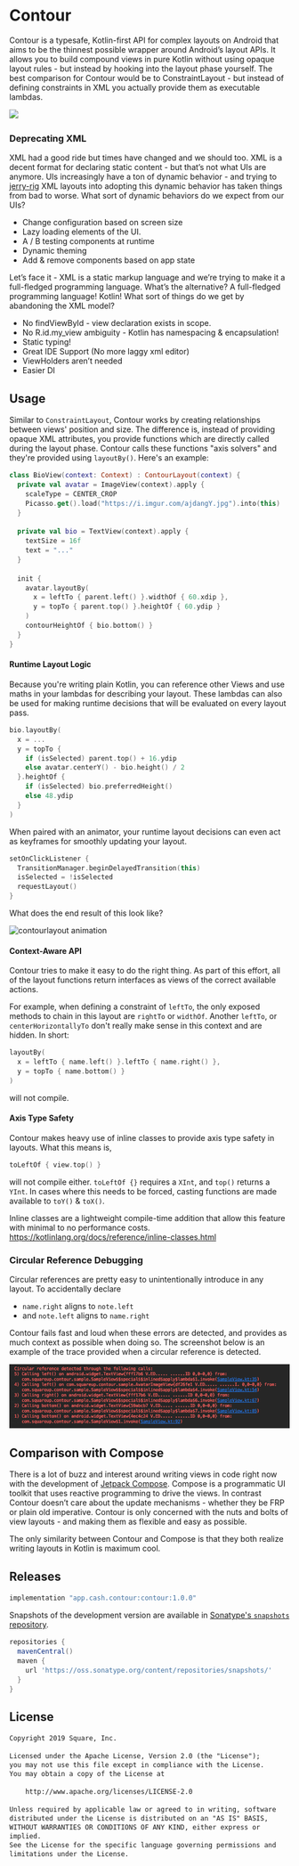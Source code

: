 # Contour

Contour is a typesafe, Kotlin-first API for complex layouts on Android that aims to be the thinnest possible wrapper around Android’s layout APIs. It allows you to build compound views in pure Kotlin without using opaque layout rules - but instead by hooking into the layout phase yourself. The best comparison for Contour would be to ConstraintLayout - but instead of defining constraints in XML you actually provide them as executable lambdas.

<a href="https://www.youtube.com/watch?v=PLpzbLgHCLU"><img src="screenshots/droidcon_talk_cover.png"></a>

### Deprecating XML

XML had a good ride but times have changed and we should too. XML is a decent format for declaring static content - but that’s not what UIs are anymore. UIs increasingly have a ton of dynamic behavior - and trying to [jerry-rig](https://developer.android.com/topic/libraries/data-binding) XML layouts into adopting this dynamic behavior has taken things from bad to worse. What sort of dynamic behaviors do we expect from our UIs?

- Change configuration based on screen size
- Lazy loading elements of the UI.
- A / B testing components at runtime
- Dynamic theming
- Add & remove components based on app state

Let’s face it - XML is a static markup language and we’re trying to make it a full-fledged programming language. What’s the alternative? A full-fledged programming language! Kotlin! What sort of things do we get by abandoning the XML model?

- No findViewById - view declaration exists in scope.
- No R.id.my_view ambiguity - Kotlin has namespacing & encapsulation!
- Static typing!
- Great IDE Support (No more laggy xml editor)
- ViewHolders aren’t needed
- Easier DI

## Usage

Similar to `ConstraintLayout`, Contour works by creating relationships between views' position and size. The difference is, instead of providing opaque XML attributes, you provide functions which are directly called during the layout phase. Contour calls these functions "axis solvers" and they're provided using `layoutBy()`. Here's an example:

```kotlin
class BioView(context: Context) : ContourLayout(context) {
  private val avatar = ImageView(context).apply {
    scaleType = CENTER_CROP
    Picasso.get().load("https://i.imgur.com/ajdangY.jpg").into(this)
  }

  private val bio = TextView(context).apply {
    textSize = 16f
    text = "..."
  }

  init {
    avatar.layoutBy(
      x = leftTo { parent.left() }.widthOf { 60.xdip },
      y = topTo { parent.top() }.heightOf { 60.ydip }
    )
    contourHeightOf { bio.bottom() }
  }
}
```

#### Runtime Layout Logic

Because you're writing plain Kotlin, you can reference other Views and use maths in your lambdas for describing your layout. These lambdas can also be used for making runtime decisions that will be evaluated on every layout pass.

```kotlin
bio.layoutBy(
  x = ...
  y = topTo {
    if (isSelected) parent.top() + 16.ydip
    else avatar.centerY() - bio.height() / 2
  }.heightOf {
    if (isSelected) bio.preferredHeight()
    else 48.ydip
  }
)
```

When paired with an animator, your runtime layout decisions can even act as keyframes for smoothly updating your layout.

```kotlin
setOnClickListener {
  TransitionManager.beginDelayedTransition(this)
  isSelected = !isSelected
  requestLayout()
}
```

What does the end result of this look like?

![contourlayout animation](screenshots/runtime_layout_logic.gif)

#### Context-Aware API
Contour tries to make it easy to do the right thing. As part of this effort, all of the layout functions return interfaces as views of the correct available actions.

For example, when defining a constraint of `leftTo`, the only exposed methods to chain in this layout are `rightTo` or `widthOf`. Another `leftTo`, or `centerHorizontallyTo` don't really make sense in this context and are hidden. In short:

```kotlin
layoutBy(
  x = leftTo { name.left() }.leftTo { name.right() },
  y = topTo { name.bottom() }
)
```
will not compile.

#### Axis Type Safety

Contour makes heavy use of inline classes to provide axis type safety in layouts. What this means is,

```kotlin
toLeftOf { view.top() }
```

will not compile either. `toLeftOf {}` requires a `XInt`, and `top()` returns a `YInt`. In cases where this needs to be forced, casting functions are made available to `toY()` & `toX()`.

Inline classes are a lightweight compile-time addition that allow this feature with minimal to no performance costs.
https://kotlinlang.org/docs/reference/inline-classes.html

### Circular Reference Debugging

Circular references are pretty easy to unintentionally introduce in any layout. To accidentally declare

- `name.right` aligns to `note.left`
- and `note.left` aligns to `name.right`

Contour fails fast and loud when these errors are detected, and provides as much context as possible when doing so. The screenshot below is an example of the trace provided when a circular reference is detected.

<p align="center">
  <img src="screenshots/crd.png">
</p>

## Comparison with Compose

There is a lot of buzz and interest around writing views in code right now with the development of [Jetpack Compose](https://developer.android.com/jetpack/compose). Compose is a programmatic UI toolkit that uses reactive programming to drive the views. In contrast Contour doesn’t care about the update mechanisms - whether they be FRP or plain old imperative. Contour is only concerned with the nuts and bolts of view layouts - and making them as flexible and easy as possible.

The only similarity between Contour and Compose is that they both realize writing layouts in Kotlin is maximum cool.

## Releases

```groovy
implementation "app.cash.contour:contour:1.0.0"
```

Snapshots of the development version are available in [Sonatype's `snapshots` repository](https://oss.sonatype.org/content/repositories/snapshots/app/cash/contour/ ).

```groovy
repositories {
  mavenCentral()
  maven {
    url 'https://oss.sonatype.org/content/repositories/snapshots/'
  }
}
```

## License

```
Copyright 2019 Square, Inc.

Licensed under the Apache License, Version 2.0 (the "License");
you may not use this file except in compliance with the License.
You may obtain a copy of the License at

    http://www.apache.org/licenses/LICENSE-2.0

Unless required by applicable law or agreed to in writing, software
distributed under the License is distributed on an "AS IS" BASIS,
WITHOUT WARRANTIES OR CONDITIONS OF ANY KIND, either express or implied.
See the License for the specific language governing permissions and
limitations under the License.
```

